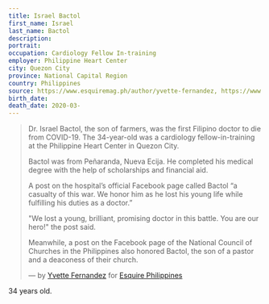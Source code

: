 ```yaml
---
title: Israel Bactol
first_name: Israel
last_name: Bactol
description: 
portrait: 
occupation: Cardiology Fellow In-training
employer: Philippine Heart Center
city: Quezon City
province: National Capital Region
country: Philippines
source: https://www.esquiremag.ph/author/yvette-fernandez, https://www.rappler.com/move-ph/256145-israel-bactol-doki-doctor-to-the-barrios
birth_date: 
death_date: 2020-03-
---
```


> Dr. Israel Bactol, the son of farmers, was the first Filipino doctor to die from COVID-19. The 34-year-old was a cardiology fellow-in-training at the Philippine Heart Center in Quezon City.
> 
> Bactol was from Peñaranda, Nueva Ecija. He completed his medical degree with the help of scholarships and financial aid.
> 
> A post on the hospital’s official Facebook page called Bactol “a casualty of this war. We honor him as he lost his young life while fulfilling his duties as a doctor.”
> 
> "We lost a young, brilliant, promising doctor in this battle. You are our hero!" the post said.
> 
> Meanwhile, a post on the Facebook page of the National Council of Churches in the Philippines also honored Bactol, the son of a pastor and a deaconess of their church.
> 
> &mdash; by [Yvette Fernandez](https://www.esquiremag.ph/author/yvette-fernandez) for [Esquire Philippines](https://www.esquiremag.ph/long-reads/doctors-lost-to-covid-19-a2325-20200329-lfrm)

34 years old.